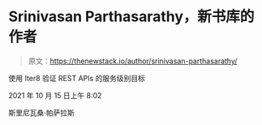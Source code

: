 # Srinivasan Parthasarathy，新书库的作者

> 原文：<https://thenewstack.io/author/srinivasan-parthasarathy/>

使用 Iter8 验证 REST APIs 的服务级别目标

2021 年 10 月 15 日上午 8:02

斯里尼瓦桑·帕萨拉斯